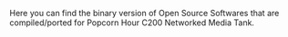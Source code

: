 Here you can find the binary version of Open Source Softwares that are compiled/ported for Popcorn Hour C200 Networked Media Tank.